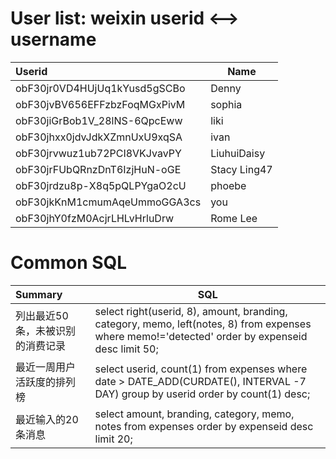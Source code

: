 # User list: weixin userid <--> username
| Userid                       | Name         |
|:------------------------------|--------------|
| obF30jr0VD4HUjUq1kYusd5gSCBo | Denny        |
| obF30jvBV656EFFzbzFoqMGxPivM | sophia       |
| obF30jiGrBob1V_28lNS-6QpcEww | liki         |
| obF30jhxx0jdvJdkXZmnUxU9xqSA | ivan         |
| obF30jrvwuz1ub72PCI8VKJvavPY | LiuhuiDaisy  |
| obF30jrFUbQRnzDnT6IzjHuN-oGE | Stacy Ling47 |
| obF30jrdzu8p-X8q5pQLPYgaO2cU | phoebe       |
| obF30jkKnM1cmumAqeUmmoGGA3cs | you          |
| obF30jhY0fzM0AcjrLHLvHrluDrw | Rome Lee     |

# Common SQL
| Summary                          | SQL                                                                                                                                              |
|:----------------------------------|-------------------------------------------------------------------------------------------------------------------------------------------------- |
| 列出最近50条，未被识别的消费记录 | select right(userid, 8), amount, branding, category, memo, left(notes, 8) from expenses where memo!='detected' order by expenseid desc limit 50; |
| 最近一周用户活跃度的排列榜       | select userid, count(1) from expenses where date > DATE_ADD(CURDATE(), INTERVAL -7 DAY) group by userid order by count(1) desc;                  |
| 最近输入的20条消息               | select amount, branding, category, memo, notes from expenses order by expenseid desc limit 20;                                                   |
